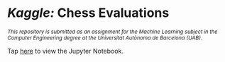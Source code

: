 # ***Kaggle:*** Chess Evaluations

<small>*This repository is submitted as an assignment for the Machine Learning subject in the Computer Engineering degree at the Universitat Autònoma de Barcelona (UAB).*</small>


Tap [here](./Kaggle%20-%20Chess%20Evaluations.ipynb) to view the Jupyter Notebook.